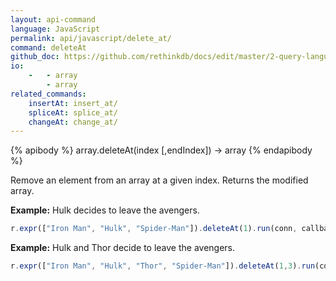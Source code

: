 ```yaml
---
layout: api-command 
language: JavaScript
permalink: api/javascript/delete_at/
command: deleteAt
github_doc: https://github.com/rethinkdb/docs/edit/master/2-query-language/api/javascript/document-manipulation/deleteAt.md
io:
    -   - array
        - array
related_commands:
    insertAt: insert_at/
    spliceAt: splice_at/
    changeAt: change_at/
---
```


{% apibody %}
array.deleteAt(index [,endIndex]) &rarr; array
{% endapibody %}

Remove an element from an array at a given index. Returns the modified array.

__Example:__ Hulk decides to leave the avengers.

```js
r.expr(["Iron Man", "Hulk", "Spider-Man"]).deleteAt(1).run(conn, callback)
```


__Example:__ Hulk and Thor decide to leave the avengers.

```js
r.expr(["Iron Man", "Hulk", "Thor", "Spider-Man"]).deleteAt(1,3).run(conn, callback)
```

